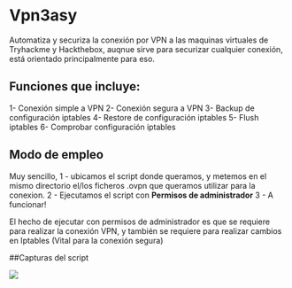 # Vpn3asy
Automatiza y securiza la conexión por VPN a las maquinas virtuales de Tryhackme y Hackthebox, auqnue sirve para securizar cualquier conexión, está orientado principalmente para eso.

## Funciones que incluye:
1- Conexión simple a VPN
2- Conexión segura a VPN
3- Backup de configuración iptables
4- Restore de configuración iptables
5- Flush iptables
6- Comprobar configuración iptables


## Modo de empleo
Muy sencillo,
1 - ubicamos el script donde queramos, y metemos en el mismo directorio el/los ficheros .ovpn que queramos utilizar para la conexion.
2 - Ejecutamos el script con **Permisos de administrador**
3 - A funcionar!

El hecho de ejecutar con permisos de administrador es que se requiere para realizar la conexión VPN, y también se requiere para realizar cambios en Iptables (Vital para la conexión segura)

##Capturas del script

<img src=".//">

